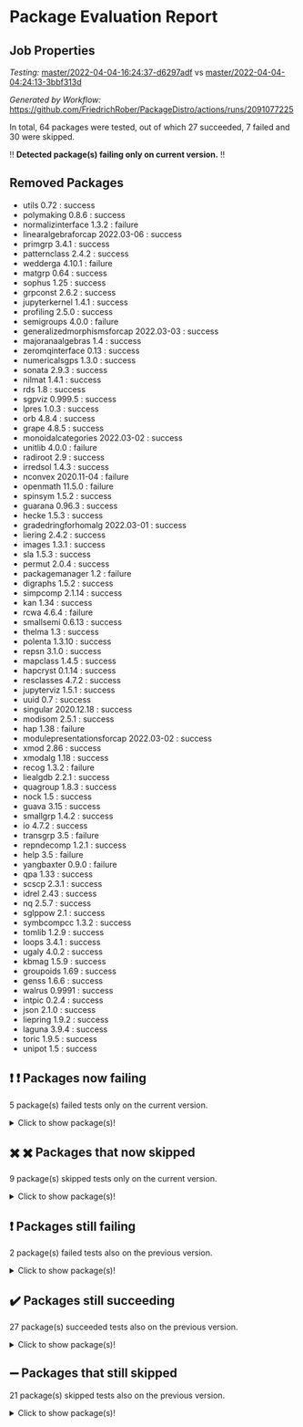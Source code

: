 # Package Evaluation Report

## Job Properties

*Testing:* [master/2022-04-04-16:24:37-d6297adf](https://github.com/FriedrichRober/PackageDistro/blob/data/reports/master/2022-04-04-16:24:37-d6297adf) vs [master/2022-04-04-04:24:13-3bbf313d](https://github.com/FriedrichRober/PackageDistro/blob/data/reports/master/2022-04-04-04:24:13-3bbf313d)

*Generated by Workflow:* https://github.com/FriedrichRober/PackageDistro/actions/runs/2091077225

In total, 64 packages were tested, out of which 27 succeeded, 7 failed and 30 were skipped.

:bangbang: **Detected package(s) failing only on current version.** :bangbang:

## Removed Packages

- utils 0.72 : success <br>
- polymaking 0.8.6 : success <br>
- normalizinterface 1.3.2 : failure <br>
- linearalgebraforcap 2022.03-06 : success <br>
- primgrp 3.4.1 : success <br>
- patternclass 2.4.2 : success <br>
- wedderga 4.10.1 : failure <br>
- matgrp 0.64 : success <br>
- sophus 1.25 : success <br>
- grpconst 2.6.2 : success <br>
- jupyterkernel 1.4.1 : success <br>
- profiling 2.5.0 : success <br>
- semigroups 4.0.0 : failure <br>
- generalizedmorphismsforcap 2022.03-03 : success <br>
- majoranaalgebras 1.4 : success <br>
- zeromqinterface 0.13 : success <br>
- numericalsgps 1.3.0 : success <br>
- sonata 2.9.3 : success <br>
- nilmat 1.4.1 : success <br>
- rds 1.8 : success <br>
- sgpviz 0.999.5 : success <br>
- lpres 1.0.3 : success <br>
- orb 4.8.4 : success <br>
- grape 4.8.5 : success <br>
- monoidalcategories 2022.03-02 : success <br>
- unitlib 4.0.0 : failure <br>
- radiroot 2.9 : success <br>
- irredsol 1.4.3 : success <br>
- nconvex 2020.11-04 : failure <br>
- openmath 11.5.0 : failure <br>
- spinsym 1.5.2 : success <br>
- guarana 0.96.3 : success <br>
- hecke 1.5.3 : success <br>
- gradedringforhomalg 2022.03-01 : success <br>
- liering 2.4.2 : success <br>
- images 1.3.1 : success <br>
- sla 1.5.3 : success <br>
- permut 2.0.4 : success <br>
- packagemanager 1.2 : failure <br>
- digraphs 1.5.2 : success <br>
- simpcomp 2.1.14 : success <br>
- kan 1.34 : success <br>
- rcwa 4.6.4 : failure <br>
- smallsemi 0.6.13 : success <br>
- thelma 1.3 : success <br>
- polenta 1.3.10 : success <br>
- repsn 3.1.0 : success <br>
- mapclass 1.4.5 : success <br>
- hapcryst 0.1.14 : success <br>
- resclasses 4.7.2 : success <br>
- jupyterviz 1.5.1 : success <br>
- uuid 0.7 : success <br>
- singular 2020.12.18 : success <br>
- modisom 2.5.1 : success <br>
- hap 1.38 : failure <br>
- modulepresentationsforcap 2022.03-02 : success <br>
- xmod 2.86 : success <br>
- xmodalg 1.18 : success <br>
- recog 1.3.2 : failure <br>
- liealgdb 2.2.1 : success <br>
- quagroup 1.8.3 : success <br>
- nock 1.5 : success <br>
- guava 3.15 : success <br>
- smallgrp 1.4.2 : success <br>
- io 4.7.2 : success <br>
- transgrp 3.5 : failure <br>
- repndecomp 1.2.1 : success <br>
- help 3.5 : failure <br>
- yangbaxter 0.9.0 : failure <br>
- qpa 1.33 : success <br>
- scscp 2.3.1 : success <br>
- idrel 2.43 : success <br>
- nq 2.5.7 : success <br>
- sglppow 2.1 : success <br>
- symbcompcc 1.3.2 : success <br>
- tomlib 1.2.9 : success <br>
- loops 3.4.1 : success <br>
- ugaly 4.0.2 : success <br>
- kbmag 1.5.9 : success <br>
- groupoids 1.69 : success <br>
- genss 1.6.6 : success <br>
- walrus 0.9991 : success <br>
- intpic 0.2.4 : success <br>
- json 2.1.0 : success <br>
- liepring 1.9.2 : success <br>
- laguna 3.9.4 : success <br>
- toric 1.9.5 : success <br>
- unipot 1.5 : success <br>

## :exclamation: :exclamation: Packages now failing

5 package(s) failed tests only on the current version.<details> <summary>Click to show package(s)!</summary>

- difsets 2.3.1 vs difsets 2.3.1 (success) <br>
- fplsa 1.2.5 vs fplsa 1.2.5 (success) <br>
- fr 2.4.8 vs fr 2.4.8 (success) <br>
- fwtree 1.3 vs fwtree 1.3 (success) <br>
- gbnp 1.0.5 vs gbnp 1.0.5 (success) <br>
</details>

## :heavy_multiplication_x: :heavy_multiplication_x: Packages that now skipped

9 package(s) skipped tests only on the current version.<details> <summary>Click to show package(s)!</summary>

- atlasrep 2.1.2 vs atlasrep 2.1.2 (success) <br>
- ctbllib 1.3.3 vs ctbllib 1.3.3 (success) <br>
- cubefree 1.19 vs cubefree 1.19 (success) <br>
- cvec 2.7.5 vs cvec 2.7.5 (success) <br>
- deepthought 1.0.5 vs deepthought 1.0.5 (success) <br>
- design 1.7 vs design 1.7 (success) <br>
- ferret 1.0.7 vs ferret 1.0.7 (success) <br>
- float 1.0.3 vs float 1.0.3 (success) <br>
- forms 1.2.7 vs forms 1.2.7 (success) <br>
</details>

## :exclamation: Packages still failing

2 package(s) failed tests also on the previous version.<details> <summary>Click to show package(s)!</summary>

- fining 1.4.1 <br>
- francy 1.2.4 <br>
</details>

## :heavy_check_mark: Packages still succeeding

27 package(s) succeeded tests also on the previous version.<details> <summary>Click to show package(s)!</summary>

- ace 5.4 <br>
- aclib 1.3.2 <br>
- agt 0.2 <br>
- alnuth 3.2.0 <br>
- anupq 3.2.6 <br>
- autodoc 2022.03.10 <br>
- automata 1.15 <br>
- automgrp 1.3.2 <br>
- autpgrp 1.10.2 <br>
- cap 2022.03-08 <br>
- caratinterface 2.3.3 <br>
- cddinterface 2020.06.24 <br>
- circle 1.6.4 <br>
- cohomolo 1.6.10 <br>
- congruence 1.2.3 <br>
- crime 1.6 <br>
- crisp 1.4.5 <br>
- crypting 0.10 <br>
- cryst 4.1.24 <br>
- crystcat 1.1.9 <br>
- curlinterface 2.2.2 <br>
- datastructures 0.2.7 <br>
- edim 1.3.5 <br>
- example 4.3.0 <br>
- factint 1.6.3 <br>
- fga 1.4.0 <br>
- format 1.4.3 <br>
</details>

## :heavy_minus_sign: Packages that still skipped

21 package(s) skipped tests also on the previous version.<details> <summary>Click to show package(s)!</summary>

- 4ti2interface 2022.03-01 <br>
- browse 1.8.14 <br>
- corelg 1.55 <br>
- examplesforhomalg 2022.03-01 <br>
- gapdoc 1.6.5 <br>
- gauss 2022.03-01 <br>
- gaussforhomalg 2022.03-01 <br>
- gradedmodules 2022.03-01 <br>
- homalg 2022.03-01 <br>
- homalgtocas 2022.03-01 <br>
- io_forhomalg 2022.03-01 <br>
- itc 1.5.1 <br>
- localizeringforhomalg 2022.03-01 <br>
- matricesforhomalg 2022.03-02 <br>
- modules 2022.03-01 <br>
- polycyclic 2.16 <br>
- ringsforhomalg 2022.03-01 <br>
- sco 2022.03-01 <br>
- toolsforhomalg 2022.03-01 <br>
- toricvarieties 2022.03.23 <br>
- xgap 4.31 <br>
</details>

